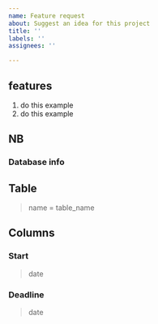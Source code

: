 ```yaml
---
name: Feature request
about: Suggest an idea for this project
title: ''
labels: ''
assignees: ''

---
```


## features
1. do this example
1. do this example

## NB

### Database info
## Table
> name = table_name
## Columns

### Start
> date
### Deadline
> date
